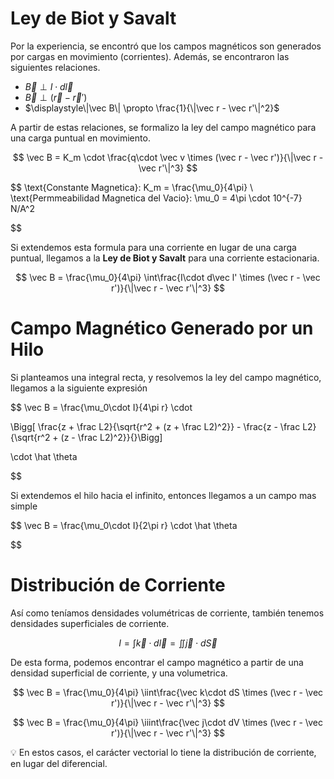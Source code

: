 # Ley de Biot y Savalt

Por la experiencia, se encontró que los campos magnéticos son generados por cargas en movimiento (corrientes). Además, se encontraron las siguientes relaciones.

- $\vec B \perp I\cdot d\vec l$
- $\vec B \perp (\vec r - \vec r')$
- $\displaystyle\|\vec B\| \propto \frac{1}{\|\vec r - \vec r'\|^2}$

A partir de estas relaciones, se formalizo la ley del campo magnético para una carga puntual en movimiento.

$$
\vec B = K_m \cdot \frac{q\cdot \vec v \times (\vec r - \vec r')}{\|\vec r - \vec r'\|^3}
$$

$$
\text{Constante Magnetica}: K_m = \frac{\mu_0}{4\pi} \\
\text{Permmeabilidad Magnetica del Vacio}: \mu_0 = 4\pi \cdot 10^{-7} N/A^2

$$

Si extendemos esta formula para una corriente en lugar de una carga puntual, llegamos a la **Ley de Biot y Savalt** para una corriente estacionaria.

$$
\vec B = \frac{\mu_0}{4\pi} \int\frac{I\cdot  d\vec l' \times (\vec r - \vec r')}{\|\vec r - \vec r'\|^3}
$$

# Campo Magnético Generado por un Hilo

Si planteamos una integral recta, y resolvemos la ley del campo magnético, llegamos a la siguiente expresión

$$
\vec B = \frac{\mu_0\cdot I}{4\pi r} \cdot

\Bigg[ \frac{z + \frac L2}{\sqrt{r^2 + (z + \frac L2)^2}} - \frac{z - \frac L2}{\sqrt{r^2 + (z - \frac L2)^2}}{}\Bigg]

\cdot \hat \theta

$$

Si extendemos el hilo hacia el infinito, entonces llegamos a un campo mas simple

$$
\vec B = \frac{\mu_0\cdot I}{2\pi r} \cdot \hat \theta

$$

# Distribución de Corriente

Así como teníamos densidades volumétricas de corriente, también tenemos densidades superficiales de corriente.

$$
I = \int \vec k \cdot d\vec l = \iint \vec j \cdot d\vec S
$$

De esta forma, podemos encontrar el campo magnético a partir de una densidad superficial de corriente, y una volumetrica.

$$
\vec B = \frac{\mu_0}{4\pi} \iint\frac{\vec k\cdot  dS \times (\vec r - \vec r')}{\|\vec r - \vec r'\|^3}
$$

$$
\vec B = \frac{\mu_0}{4\pi} \iiint\frac{\vec j\cdot  dV \times (\vec r - \vec r')}{\|\vec r - \vec r'\|^3}
$$

<aside>
💡 En estos casos, el carácter vectorial lo tiene la distribución de corriente, en lugar del diferencial.

</aside>